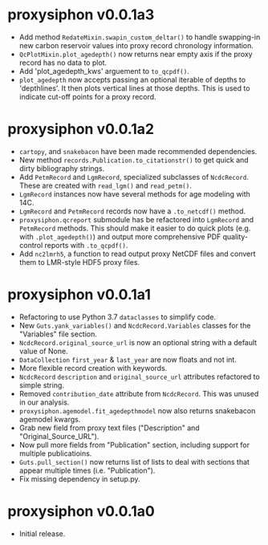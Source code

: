 # proxysiphon v0.0.1a3

* Add method `RedateMixin.swapin_custom_deltar()` to handle swapping-in new carbon reservoir values into proxy record chronology information.
* `QcPlotMixin.plot_agedepth()` now returns near empty axis if the proxy record has no data to plot.
* Add 'plot_agedepth_kws' arguement to `to_qcpdf()`.
* `plot_agedepth` now accepts passing an optional iterable of depths to 'depthlines'. It then plots vertical lines at those depths. This is used to indicate cut-off points for a proxy record.

# proxysiphon v0.0.1a2

* `cartopy`, and `snakebacon` have been made recommended dependencies.
* New method `records.Publication.to_citationstr()` to get quick and dirty bibliography strings.
* Add `PetmRecord` and `LgmRecord`, specialized subclasses of `NcdcRecord`. These are created with `read_lgm()` and `read_petm()`.
* `LgmRecord` instances now have several methods for age modeling with 14C.
* `LgmRecord` and `PetmRecord` records now have a `.to_netcdf()` method.
* `proxysiphon.qcreport` submodule has be refactored into `LgmRecord` and `PetmRecord` methods. This should make it easier to do quick plots (e.g. with `.plot_agedepth()`) and output more comprehensive PDF quality-control reports with `.to_qcpdf()`.
* Add `nc2lmrh5`, a function to read output proxy NetCDF files and convert them to LMR-style HDF5 proxy files.


# proxysiphon v0.0.1a1

* Refactoring to use Python 3.7 `dataclasses` to simplify code.
* New `Guts.yank_variables()` and `NcdcRecord.Variables` classes for the "Variables" file section.
* `NcdcRecord.original_source_url` is now an optional string with a default value of None.
* `DataCollection` `first_year` & `last_year` are now floats and not int.
* More flexible record creation with keywords.
* `NcdcRecord` `description` and `original_source_url` attributes refactored to simple string.
* Removed `contribution_date` attribute from `NcdcRecord`. This was unused in our analysis.
* `proxysiphon.agemodel.fit_agedepthmodel` now also returns snakebacon agemodel kwargs.
* Grab new field from proxy text files ("Description" and "Original_Source_URL").
* Now pull more fields from "Publication" section, including support for multiple publicatioins.
* `Guts.pull_section()` now returns list of lists to deal with sections that appear multiple times (i.e. "Publication").
* Fix missing dependency in setup.py.


# proxysiphon v0.0.1a0

* Initial release.